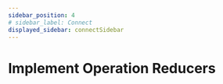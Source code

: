 ```yaml
---
sidebar_position: 4
# sidebar_label: Connect
displayed_sidebar: connectSidebar
---
```

# Implement Operation Reducers